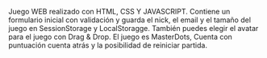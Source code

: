 Juego WEB realizado con HTML, CSS Y JAVASCRIPT. Contiene un formulario inicial con validación y guarda el nick, el email y el tamaño del juego en SessionStorage y LocalStoragge. También puedes elegir el avatar para el juego con Drag & Drop. El juego es MasterDots, Cuenta con puntuación
cuenta atrás y la posibilidad de reiniciar partida.
